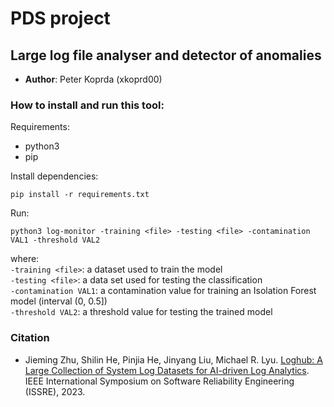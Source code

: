 # PDS project

## Large log file analyser and detector of anomalies 

- **Author**: Peter Koprda (xkoprd00)

### How to install and run this tool:
Requirements:
- python3
- pip

Install dependencies:
```
pip install -r requirements.txt
```
Run:
```
python3 log-monitor -training <file> -testing <file> -contamination VAL1 -threshold VAL2
```
where:\
`-training <file>`: a dataset used to train the model\
`-testing <file>`: a data set used for testing the classification\
`-contamination VAL1`: a contamination value for training an Isolation Forest model (interval (0, 0.5])\
`-threshold VAL2`: a threshold value for testing the trained model

### Citation
- Jieming Zhu, Shilin He, Pinjia He, Jinyang Liu, Michael R. Lyu. [Loghub: A Large Collection of System Log Datasets for AI-driven Log Analytics](https://arxiv.org/abs/2008.06448). IEEE International Symposium on Software Reliability Engineering (ISSRE), 2023.

